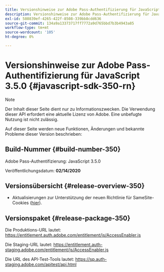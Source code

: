 ```yaml
---
title: Versionshinweise zur Adobe Pass-Authentifizierung für JavaScript 3.5.0
description: Versionshinweise zur Adobe Pass-Authentifizierung für JavaScript 3.5.0
exl-id: 580839ef-4265-422f-8508-339bb8cdd636
source-git-commit: 134a9a13373717ff7772a9d765bbd7b3b4943a85
workflow-type: tm+mt
source-wordcount: '105'
ht-degree: 0%

---
```


# Versionshinweise zur Adobe Pass-Authentifizierung für JavaScript 3.5.0 {#javascript-sdk-350-rn}

>[!NOTE]
>
>Der Inhalt dieser Seite dient nur zu Informationszwecken. Die Verwendung dieser API erfordert eine aktuelle Lizenz von Adobe. Eine unbefugte Nutzung ist nicht zulässig.

Auf dieser Seite werden neue Funktionen, Änderungen und bekannte Probleme dieser Version beschrieben:

## Build-Nummer {#build-number-350}

Adobe Pass-Authentifizierung: JavaScript 3.5.0

Veröffentlichungsdatum: **02/14/2020**

## Versionsübersicht {#release-overview-350}

* Aktualisierungen zur Unterstützung der neuen Richtlinie für SameSite-Cookies ([hier](https://datatracker.ietf.org/doc/html/draft-ietf-httpbis-cookie-same-site-00)).

## Versionspaket {#release-package-350}

Die Produktions-URL lautet: https://entitlement.auth.adobe.com/entitlement/js/AccessEnabler.js

Die Staging-URL lautet: https://entitlement.auth-staging.adobe.com/entitlement/js/AccessEnabler.js

Die URL des API-Test-Tools lautet: https://sp.auth-staging.adobe.com/apitest/api.html
